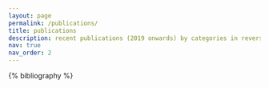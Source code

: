 ```yaml
---
layout: page
permalink: /publications/
title: publications
description: recent publications (2019 onwards) by categories in reversed chronological order. generated by jekyll-scholar.
nav: true
nav_order: 2
---
```


<!-- _pages/publications.md -->

<!-- Bibsearch Feature -->

<!-- {% include bib_search.liquid %} -->

<div class="publications">

{% bibliography %}


</div>

